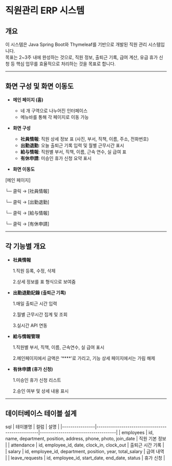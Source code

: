 # 직원관리 ERP 시스템

## 개요
이 시스템은 Java Spring Boot와 Thymeleaf를 기반으로 개발된 직원 관리 시스템입니다.  
목표는 2~3주 내에 완성하는 것으로, 직원 정보, 출퇴근 기록, 급여 계산, 유급 휴가 신청 등 핵심 업무를 효율적으로 처리하는 것을 목표로 합니다.

---

## 화면 구성 및 화면 이동도
- **메인 페이지 (홈)**
  - 네 개 구역으로 나누어진 인터페이스
  - 메뉴바를 통해 각 페이지로 이동 가능

- **화면 구성**
  - **社員情報**: 직원 상세 정보 표 (사진, 부서, 직책, 이름, 주소, 전화번호)
  - **出勤退勤**: 오늘 출퇴근 기록 입력 및 월별 근무시간 표시
  - **給与情報**: 직원별 부서, 직책, 이름, 근속 연수, 실 급여 표
  - **有休申請**: 미승인 휴가 신청 요약 표시

- **화면 이동도**
  
[메인 페이지]

 └─ 클릭 → [社員情報]
  
 └─ 클릭 → [出勤退勤]

 └─ 클릭 → [給与情報]

 └─ 클릭 → [有休申請]
  
---

## 각 기능별 개요
- **社員情報**

  1.직원 등록, 수정, 삭제

  2.상세 정보를 표 형식으로 보여줌

- **出勤退勤記錄 (출퇴근 기록)**

  1.매일 출퇴근 시간 입력

  2.월별 근무시간 집계 및 조회

  3.실시간 API 연동

- **給与情報管理**

  1.직원별 부서, 직책, 이름, 근속연수, 실 급여 표시
  
  2.메인페이지에서 금액은 ‘****’로 가리고, 기능 상세 페이지에서는 가림 해제

- **有休申請 (휴가 신청)**

  1.미승인 휴가 신청 리스트

  2.승인 여부 및 상세 내용 표시

---

## 데이터베이스 테이블 설계
sql
| 테이블명        | 컬럼                                              | 설명                                |
|----------------|--------------------------------------------------|-------------------------------------|
| employees      | id, name, department, position, address, phone, photo, join_date | 직원 기본 정보                     |
| attendance     | id, employee_id, date, clock_in, clock_out     | 출퇴근 시간 기록                    |
| salary         | id, employee_id, department, position, year, total_salary | 급여 내역                     |
| leave_requests | id, employee_id, start_date, end_date, status          | 휴가 신청                         |


